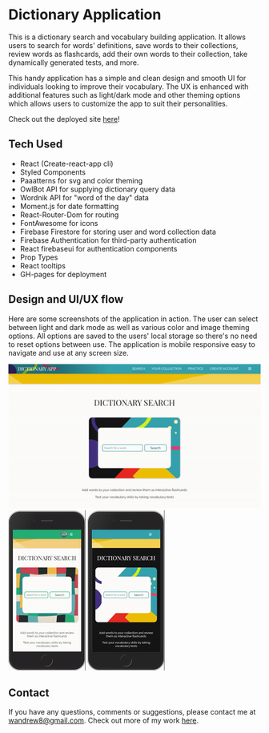 # Dictionary Application

This is a dictionary search and vocabulary building application. It allows users to search for words' definitions, save words to their collections, review words as flashcards, add their own words to their collection, take dynamically generated tests, and more. 

This handy application has a simple and clean design and smooth UI for individuals looking to improve their vocabulary. The UX is enhanced with additional features such as light/dark mode and other theming options which allows users to customize the app to suit their personalities.  

Check out the deployed site [here](https://wandrew8.github.io/dictionaryApp/#/)!

## Tech Used
* React (Create-react-app cli)
* Styled Components
* Paaatterns for svg and color theming
* OwlBot API for supplying dictionary query data
* Wordnik API for "word of the day" data
* Moment.js for date formatting
* React-Router-Dom for routing 
* FontAwesome for icons
* Firebase Firestore for storing user and word collection data
* Firebase Authentication for third-party authentication
* React firebaseui for authentication components
* Prop Types
* React tooltips 
* GH-pages for deployment

## Design and UI/UX flow
Here are some screenshots of the application in action. The user can select between light and dark mode as well as various color and image theming options. All options are saved to the users' local storage so there's no need to reset options between use. The application is mobile responsive easy to navigate and use at any screen size.

![desktop light mode](./images/desktopLight.gif)
![mobile light mode](./images/mobileLight.gif)
![mobile dark mode](./images/mobileDark.gif)

## Contact
If you have any questions, comments or suggestions, please contact me at wandrew8@gmail.com. Check out more of my work [here](http://www.andrewjohnweiss.com).